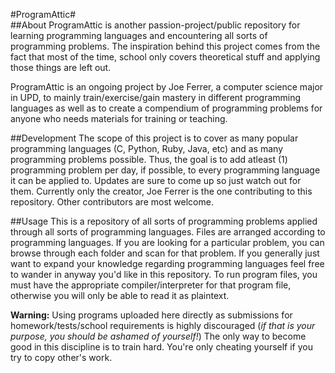 #ProgramAttic#
<br>
##About
ProgramAttic is another passion-project/public repository for learning programming languages and encountering all sorts of programming problems. The inspiration behind this project comes from the fact that most of the time, school only covers theoretical stuff and applying those things are left out.

ProgramAttic is an ongoing project by Joe Ferrer, a computer science major in UPD, to mainly train/exercise/gain mastery in different programming languages as well as to create a compendium of programming problems for anyone who needs materials for training or teaching.

##Development
The scope of this project is to cover as many popular programming languages (C, Python, Ruby, Java, etc) and as many programming problems possible. Thus, the goal is to add atleast (1) programming problem per day, if possible, to every programming language it can be applied to. Updates are sure to come up so just watch out for them. Currently only the creator, Joe Ferrer is the one contributing to this repository. Other contributors are most welcome.

##Usage
This is a repository of all sorts of programming problems applied through all sorts of programming languages. Files are arranged according to programming languages. If you are looking for a particular problem, you can browse through each folder and scan for that problem. If you generally just want to expand your knowledge regarding programming languages feel free to wander in anyway you'd like in this repository. To run program files, you must have the appropriate compiler/interpreter for that program file, otherwise you will only be able to read it as plaintext.


__Warning:__ Using programs uploaded here directly as submissions for homework/tests/school requirements is highly discouraged (_if that is your purpose, you should be ashamed of yourself!_) The only way to become good in this discipline is to train hard. You're only cheating yourself if you try to copy other's work.